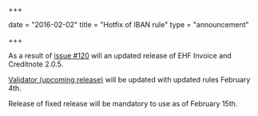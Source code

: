 +++

date = "2016-02-02"
title = "Hotfix of IBAN rule"
type = "announcement"

+++

As a result of [issue #120](https://github.com/difi/vefa-validator-conf/issues/120) will an updated release of EHF Invoice and Creditnote 2.0.5.

[Validator (upcoming release)](/ehf/tools/validation-service/) will be updated with updated rules February 4th.

Release of fixed release will be mandatory to use as of February 15th.